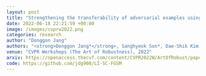 ```yaml
---
layout: post
title: "Strengthening the transferability of adversarial examples using advanced looking ahead and self-cutmix"
date: 2022-06-18 22:21:59 +00:00
image: /images/cvprw2022.png
categories: research
author: "Donggon Jang"
authors: "<strong>Donggon Jang*</strong>, Sanghyeok Son*, Dae-Shik Kim (* Equal Contribution)"
venue: "CVPR Workshops (The Art of Robustness), 2022"
arxiv: https://openaccess.thecvf.com/content/CVPR2022W/ArtOfRobust/papers/Jang_Strengthening_the_Transferability_of_Adversarial_Examples_Using_Advanced_Looking_Ahead_CVPRW_2022_paper.pdf
code: https://github.com/jdg900/LI-SC-FGSM
---
```

